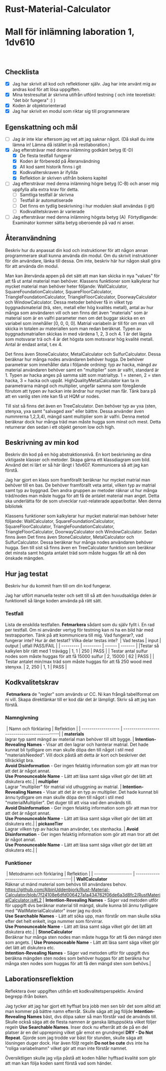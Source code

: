 # Rust-Material-Calculator
# Mall för inlämning laboration 1, 1dv610
​
## Checklista
  - [x] Jag har skrivit all kod och reflektioner själv. Jag har inte använt mig av andras kod för att lösa uppgiften.
  - [x] Mina testresultat är skrivna utifrån utförd testning ( och inte teoretiskt: "det bör fungera" :) )
  - [x] Koden är objektorienterad
  - [x] Jag har skrivit en modul som riktar sig till programmerare
​
## Egenskattning och mål
  - [ ] Jag är inte klar eftersom jag vet att jag saknar något. (Då skall du inte lämna in! Lämna då istället in på restlaboration.)
  - [x] Jag eftersträvar med denna inlämning godkänt betyg (E-D)
    - [x] De flesta testfall fungerar
    - [x] Koden är förberedd på Återanvändning
    - [x] All kod samt historik finns i git 
    - [x] Kodkvaliterskraven är ifyllda
    - [x] Reflektion är skriven utifrån bokens kapitel 
  - [ ] Jag eftersträvar med denna inlämning högre betyg (C-B) och anser mig uppfylla alla extra krav för detta. 
    - [ ] Samtliga testfall är skrivna    
    - [ ] Testfall är automatiserade
    - [ ] Det finns en tydlig beskrivning i hur modulen skall användas (i git)
    - [ ] Kodkvalitetskraven är varierade 
  - [ ] Jag eftersträvar med denna inlämning högsta betyg (A) 
​
Förtydligande: Examinator kommer sätta betyg oberoende på vad ni anser. 
​
## Återanvändning
Beskriv hur du anpassat din kod och instruktioner för att någon annan programmerare skall kunna använda din modul. Om du skrivit instruktioner för din användare, länka till dessa. Om inte, beskriv här hur någon skall göra för att använda din modul.

Man kan återvända appen på det sätt att man kan skicka in nya "values" för att få ut antal material man behöver. Klassens funktioner som kalkylerar hur mycket material man behöver heter följande: WallCalculator, SquareFoundationCalculator, SquareFloorCalculator, TriangleFoundationCalculator, TriangleFloorCalculator, DoorwayCalculator och WindowCalculator. Dessa metoder behöver få in vilket typ byggnadsmaterial (trä, sten, metall eller hög kvalités metall), antal av hur många som användaren vill och sen finns det även "materials" som är material som är en valfri parameter men om det buggar skicka en en variabel som innehåller [0, 0, 0, 0]. Matrial variabeln är till för om man vill skicka in totalen av materiallen som man redan beräknat. Typen av byggnadsmatriallen skickas in med värdena 1, 2, 3 och 4. 1 är det lägsta som motsvarar trä och 4 är det högsta som motsvarar hög kvalité metall. Antal är endast antal, t.ex 4. 

Det finns även StoneCalculator, MetalCalculator och SulfurCalculator. Dessa beräknar hur många nodes användaren behöver hugga. De behöver parametrar som innehåller data i följande ordning: typ av hacka, mängd av material användaren behöver samt en "multiplier" som är valfri, standard är 1. Typen av hacka anges på samma sätt som matrialtyp. 1 = stenen, 2 = sten hacka, 3 = hacka och uppåt. HighQualityMetalCalculator kan ta in parametrarna mängd och multiplier, ungefär samma som föregående förutom att typen av hackan inte ändrar hur mycket man får. Tänk bara på att en vanlig sten inte kan få ut HQM ur nodes.

Till sist så finns det även en TreeCalculator. Den behöver typ av yxa (sten, stenyxa, yxa samt "salvaged axe" eller bättre. Dessa använder även nummrerna 1,2,3,4), mängd samt multiplier som är valfri. Denna metod beräknar dock hur många träd man måste hugga som minst och mest. Detta returnerar den sedan i ett objekt genom low och high.
​
## Beskrivning av min kod
Beskriv din kod på en hög abstraktionsnivå. En kort beskrivning av dina viktigaste klasser och metoder. Skapa gärna ett klassdiagram som bild. Använd det ni lärt er så här långt i 1dv607. Kommunicera så att jag kan förstå. 

Jag har gjort en klass som framförallt beräknar hur mycket matrial man behöver till en bas. De behöver framförallt veta antal, vilken typ av matrial samt typ av byggnad. Den andra gruppen av metoder räknar ut hur många träd/nodes man måste hugga för att få de antalet material man anget. Detta ska underlätta för de som utvecklar rust-relaterade appar/bottar. Men denna bibliotek

Klassens funktioner som kalkylerar hur mycket material man behöver heter följande: WallCalculator, SquareFoundationCalculator, SquareFloorCalculator, TriangleFoundationCalculator, TriangleFloorCalculator, DoorwayCalculator och WindowCalculator. Sedan finns även Det finns även StoneCalculator, MetalCalculator och SulfurCalculator. Dessa beräknar hur många nodes användaren behöver hugga. Sen till sist så finns även en TreeCalculator funktion som beräknar det minsta samt högsta antalet träd som måste huggas får att nå den önskade mängden.
​
## Hur jag testat
Beskriv hur du kommit fram till om din kod fungerar.

Jag har utfört manuella tester och sett till så att den huvudsakliga delen är funktionell så länge koden använda på rätt sätt.
​
### Testfall
Lista de enskilda testfallen. **Fetmarkera** sådant som du själv fyllt i. En rad per testfall. Om ni använder vertyg för testning kan ni ha en bild här med testrapporten. Tänk på att kommunicera till mig. Vad fungerar?, vad fungerar inte? Hur är det testat? Vilka delar testas inte?
​
| Vad testas      | input | output | utfall PASS/FAIL |
| --------- | --------- | ------ | ------- |
|Testar så kalkylen blir rätt med 1 trävägg     |  1, 1   |    250   |     PASS  |
|  Testar antal sulfur nodes som måste huggas för att få 15000 sulfur  |  2, 15000     |  62    |   PASS    |
|  Testar antalet min/max träd som måste huggas för att få 250 wood  med stenyxa. |   2, 250   |   1, 1    |    PASS   |
​
​
## Kodkvalitetskrav
​
**Fetmarkera** de "regler" som används ur CC. Ni kan frångå tabellformat om ni vill. Skapa direktlänkar till er kod där det är lämpligt. Skriv så att jag kan förstå.
​
### Namngivning
​
| Namn och förklaring  | Reflektion                                   |
| -------------------  | ---------------------------------------------|
| **materials** <br> lagrar typ samt mängd av material man behöver till sitt bygge. |   **Intention-Revealing Names** - Visar att den lagrar och hanterar matrial. Det hade kunnat bli tydligare om man skulle döpa den till något i stil med "materialsNeeded". Vill dock påstå att detta är kort och beskriver det tillräckligt bra. <br/> **Avoid Disinformation** - Ger ingen felaktig information som gör att man tror att det är något annat.<br> **Use Pronounceable Name** - Lätt att läsa samt säga vilket gör det lätt att diskutera etc.|
| **multiplier** <br> Lagrar "multiplier" för matrial vid uthuggning av matrial. |   **Intention-Revealing Names** - Visar att det är en typ av multiplier. Det hade kunnat bli ännu tydligare om man skulle döpa den till något i stil med "materialMultiplier". Det duger till att visa vad den används till. <br/> **Avoid Disinformation** - Ger ingen felaktig information som gör att man tror att det är något annat.<br> **Use Pronounceable Name** - Lätt att läsa samt säga vilket gör det lätt att diskutera etc.|
| **pickaxeTier**  <br> Lagrar vilken typ av hacka man använder, t.ex stenhacka.     |   **Avoid Disinformation** - Ger ingen felaktig information som gör att man tror att det är något annat.<br> **Use Pronounceable Name** - Lätt att läsa samt säga vilket gör det lätt att diskutera etc.|             |
​
### Funktioner
​
| Metodnamn och förklaring  | Reflektion                                   |
| -------------------  | ---------------------------------------------|
|  **WallCalculator** <br> Räknar ut mänd material som behövs till användares behov. https://github.com/AlbinUddenbjork/Rust-Material-Calculator/blob/7f24108e6dfd006427a1a434762f06de6a3d8fc2/RustMaterialCalculator.js#L2 | **Intention-Revealing Names** - Säger vad metoden utför för uppgift dvs beräknar material till mängd, skulle kunna bli ännu tydligare med "WallMaterialCalculator" inser jag nu dock <br> **Use Searchable Names** - Lätt att söka upp, man förstår om man skulle söka efter det helt enkelt, inga nummer som förvirrar. <br> **Use Pronounceable Name** - Lätt att läsa samt säga vilket gör det lätt att diskutera etc.|
| **StoneCalculator** <br> Beräknar hur många sten nodes man måste hugga för att få den mängd sten som angets. | **Use Pronounceable Name** - Lätt att läsa samt säga vilket gör det lätt att diskutera etc. <br> **Intention-Revealing Names** - Säger vad metoden utför för uppgift dvs beräkna mängden sten nodes som behöver huggas för att beräkna hur många sten nodes som huggas för att få den mängd sten som behövs.|
​
## Laborationsreflektion
Reflektera över uppgiften utifrån ett kodkvalitetsperspektiv. Använd begrepp ifrån boken. 

Jag tycker att jag har gjort ett hyffsat bra jobb men sen blir det som alltid att man kommer på bättre namn efterråt. Skulle säga att jag följde **Intention-Revealing Names** bäst, dvs döpa saker så man förstår vad de används till. Skulle också säga att de flesta namnen är ganska lättuppsökta vilket följer regeln **Use Searchable Names**. Inser dock nu efterråt att de på en del platser är en del upprepning vilket går emot en grundregel **DRY - Do Not Repeat**. Gjorde som jag trodde var bäst för stunden, skulle säga att lösningen duger dock. Har även följt regeln **Do not be cute** dvs inte ha "roliga variabelnamn" vilket gör att man inte förstår namnet.

Översiktligen skulle jag vilja påstå att koden håller hyffsad kvalité som gör att man kan följa koden samt förstå vad som händer.
